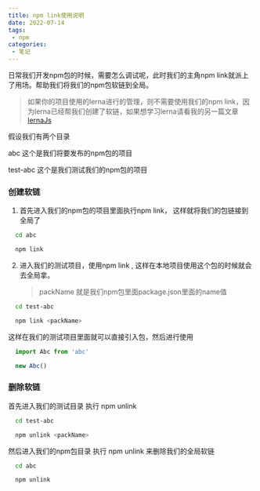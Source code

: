 ```yaml
---
title: npm link使用说明
date: 2022-07-14
tags:
 - npm
categories: 
 - 笔记
---
```


日常我们开发npm包的时候，需要怎么调试呢，此时我们的主角npm link就派上了用场。帮助我们将我们的npm包软链到全局。

> 如果你的项目使用的lerna进行的管理，则不需要使用我们的npm link，因为lerna已经帮我们创建了软链，如果想学习lerna请看我的另一篇文章[lernaJs](https://btoa.gitee.io/blog/blogs/category/20200515.html)

假设我们有两个目录

abc 这个是我们将要发布的npm包的项目

test-abc 这个是我们测试我们的npm包的项目

### 创建软链

1. 首先进入我们的npm包的项目里面执行npm link， 这样就将我们的包链接到全局了

```bash
  cd abc

  npm link
```

2. 进入我们的测试项目，使用npm link <packName>, 这样在本地项目使用这个包的时候就会去全局拿。
   
   > packName 就是我们npm包里面package.json里面的name值

```bash
  cd test-abc

  npm link <packName>
```

这样在我们的测试项目里面就可以直接引入包，然后进行使用

```javascript
  import Abc from 'abc'

  new Abc()
```

### 删除软链

首先进入我们的测试目录 执行 npm unlink <packName>

```bash
  cd test-abc

  npm unlink <packName>
```

然后进入我们的npm包目录 执行 npm unlink 来删除我们的全局软链

```bash
  cd abc

  npm unlink
```
